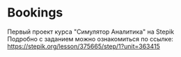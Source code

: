 # Bookings

Первый проект курса "Симулятор Аналитика" на Stepik  
Подробно с заданием можно ознакомиться по ссылке:  
https://stepik.org/lesson/375665/step/1?unit=363415  
